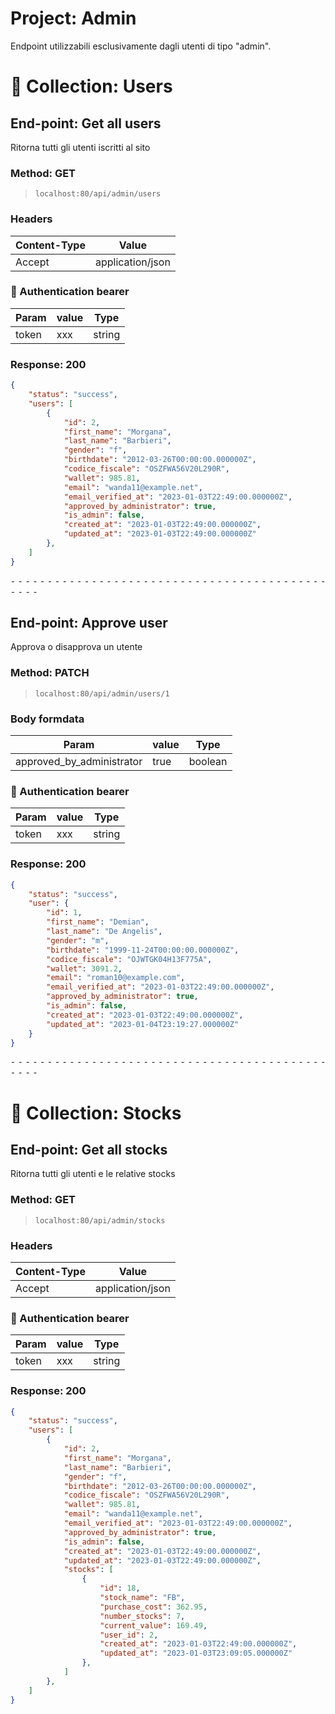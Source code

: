 # Project: Admin
Endpoint utilizzabili esclusivamente dagli utenti di tipo "admin".
# 📁 Collection: Users 


## End-point: Get all users
Ritorna tutti gli utenti iscritti al sito
### Method: GET
>```
>localhost:80/api/admin/users
>```
### Headers

|Content-Type|Value|
|---|---|
|Accept|application/json|


### 🔑 Authentication bearer

|Param|value|Type|
|---|---|---|
|token|xxx|string|


### Response: 200
```json
{
    "status": "success",
    "users": [
        {
            "id": 2,
            "first_name": "Morgana",
            "last_name": "Barbieri",
            "gender": "f",
            "birthdate": "2012-03-26T00:00:00.000000Z",
            "codice_fiscale": "OSZFWA56V20L290R",
            "wallet": 985.81,
            "email": "wanda11@example.net",
            "email_verified_at": "2023-01-03T22:49:00.000000Z",
            "approved_by_administrator": true,
            "is_admin": false,
            "created_at": "2023-01-03T22:49:00.000000Z",
            "updated_at": "2023-01-03T22:49:00.000000Z"
        },
    ]
}
```


⁃ ⁃ ⁃ ⁃ ⁃ ⁃ ⁃ ⁃ ⁃ ⁃ ⁃ ⁃ ⁃ ⁃ ⁃ ⁃ ⁃ ⁃ ⁃ ⁃ ⁃ ⁃ ⁃ ⁃ ⁃ ⁃ ⁃ ⁃ ⁃ ⁃ ⁃ ⁃ ⁃ ⁃ ⁃ ⁃ ⁃ ⁃ ⁃ ⁃ ⁃ ⁃ ⁃ ⁃ ⁃ ⁃ ⁃

## End-point: Approve user
Approva o disapprova un utente
### Method: PATCH
>```
>localhost:80/api/admin/users/1
>```


### Body formdata

|Param|value|Type|
|---|---|---|
|approved_by_administrator|true|boolean|


### 🔑 Authentication bearer

|Param|value|Type|
|---|---|---|
|token|xxx|string|


### Response: 200
```json
{
    "status": "success",
    "user": {
        "id": 1,
        "first_name": "Demian",
        "last_name": "De Angelis",
        "gender": "m",
        "birthdate": "1999-11-24T00:00:00.000000Z",
        "codice_fiscale": "OJWTGK04H13F775A",
        "wallet": 3091.2,
        "email": "roman10@example.com",
        "email_verified_at": "2023-01-03T22:49:00.000000Z",
        "approved_by_administrator": true,
        "is_admin": false,
        "created_at": "2023-01-03T22:49:00.000000Z",
        "updated_at": "2023-01-04T23:19:27.000000Z"
    }
}
```


⁃ ⁃ ⁃ ⁃ ⁃ ⁃ ⁃ ⁃ ⁃ ⁃ ⁃ ⁃ ⁃ ⁃ ⁃ ⁃ ⁃ ⁃ ⁃ ⁃ ⁃ ⁃ ⁃ ⁃ ⁃ ⁃ ⁃ ⁃ ⁃ ⁃ ⁃ ⁃ ⁃ ⁃ ⁃ ⁃ ⁃ ⁃ ⁃ ⁃ ⁃ ⁃ ⁃ ⁃ ⁃ ⁃ ⁃
# 📁 Collection: Stocks 


## End-point: Get all stocks
Ritorna tutti gli utenti e le relative stocks
### Method: GET
>```
>localhost:80/api/admin/stocks
>```
### Headers

|Content-Type|Value|
|---|---|
|Accept|application/json|


### 🔑 Authentication bearer

|Param|value|Type|
|---|---|---|
|token|xxx|string|


### Response: 200
```json
{
    "status": "success",
    "users": [
        {
            "id": 2,
            "first_name": "Morgana",
            "last_name": "Barbieri",
            "gender": "f",
            "birthdate": "2012-03-26T00:00:00.000000Z",
            "codice_fiscale": "OSZFWA56V20L290R",
            "wallet": 985.81,
            "email": "wanda11@example.net",
            "email_verified_at": "2023-01-03T22:49:00.000000Z",
            "approved_by_administrator": true,
            "is_admin": false,
            "created_at": "2023-01-03T22:49:00.000000Z",
            "updated_at": "2023-01-03T22:49:00.000000Z",
            "stocks": [
                {
                    "id": 18,
                    "stock_name": "FB",
                    "purchase_cost": 362.95,
                    "number_stocks": 7,
                    "current_value": 169.49,
                    "user_id": 2,
                    "created_at": "2023-01-03T22:49:00.000000Z",
                    "updated_at": "2023-01-03T23:09:05.000000Z"
                },
            ]
        },
    ]
}
```
